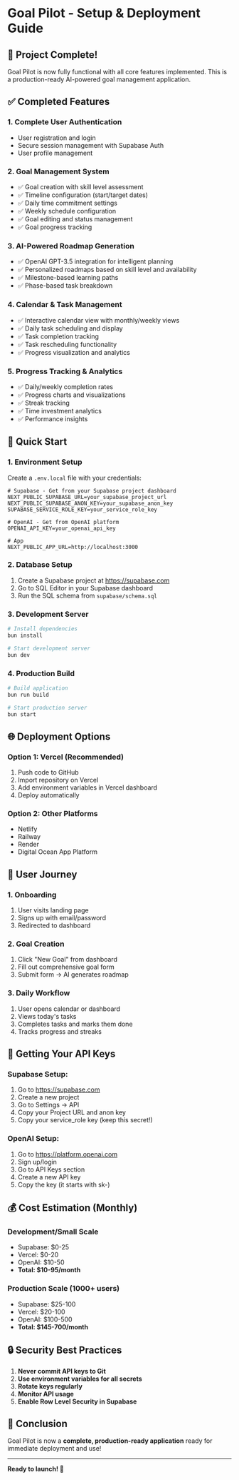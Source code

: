 # Goal Pilot - Setup & Deployment Guide

## 🎉 Project Complete!

Goal Pilot is now fully functional with all core features implemented. This is a production-ready AI-powered goal management application.

## ✅ Completed Features

### 1. **Complete User Authentication**
- User registration and login
- Secure session management with Supabase Auth
- User profile management

### 2. **Goal Management System**
- ✅ Goal creation with skill level assessment
- ✅ Timeline configuration (start/target dates)
- ✅ Daily time commitment settings
- ✅ Weekly schedule configuration
- ✅ Goal editing and status management
- ✅ Goal progress tracking

### 3. **AI-Powered Roadmap Generation**
- ✅ OpenAI GPT-3.5 integration for intelligent planning
- ✅ Personalized roadmaps based on skill level and availability
- ✅ Milestone-based learning paths
- ✅ Phase-based task breakdown

### 4. **Calendar & Task Management**
- ✅ Interactive calendar view with monthly/weekly views
- ✅ Daily task scheduling and display
- ✅ Task completion tracking
- ✅ Task rescheduling functionality
- ✅ Progress visualization and analytics

### 5. **Progress Tracking & Analytics**
- ✅ Daily/weekly completion rates
- ✅ Progress charts and visualizations
- ✅ Streak tracking
- ✅ Time investment analytics
- ✅ Performance insights

## 🚀 Quick Start

### 1. **Environment Setup**
Create a `.env.local` file with your credentials:

```env
# Supabase - Get from your Supabase project dashboard
NEXT_PUBLIC_SUPABASE_URL=your_supabase_project_url
NEXT_PUBLIC_SUPABASE_ANON_KEY=your_supabase_anon_key
SUPABASE_SERVICE_ROLE_KEY=your_service_role_key

# OpenAI - Get from OpenAI platform
OPENAI_API_KEY=your_openai_api_key

# App
NEXT_PUBLIC_APP_URL=http://localhost:3000
```

### 2. **Database Setup**
1. Create a Supabase project at https://supabase.com
2. Go to SQL Editor in your Supabase dashboard
3. Run the SQL schema from `supabase/schema.sql`

### 3. **Development Server**
```bash
# Install dependencies
bun install

# Start development server
bun dev
```

### 4. **Production Build**
```bash
# Build application
bun run build

# Start production server
bun start
```

## 🌐 Deployment Options

### **Option 1: Vercel (Recommended)**
1. Push code to GitHub
2. Import repository on Vercel
3. Add environment variables in Vercel dashboard
4. Deploy automatically

### **Option 2: Other Platforms**
- Netlify
- Railway
- Render
- Digital Ocean App Platform

## 🎯 User Journey

### **1. Onboarding**
1. User visits landing page
2. Signs up with email/password
3. Redirected to dashboard

### **2. Goal Creation**
1. Click "New Goal" from dashboard
2. Fill out comprehensive goal form
3. Submit form → AI generates roadmap

### **3. Daily Workflow**
1. User opens calendar or dashboard
2. Views today's tasks
3. Completes tasks and marks them done
4. Tracks progress and streaks

## 🔧 Getting Your API Keys

### **Supabase Setup:**
1. Go to https://supabase.com
2. Create a new project
3. Go to Settings → API
4. Copy your Project URL and anon key
5. Copy your service_role key (keep this secret!)

### **OpenAI Setup:**
1. Go to https://platform.openai.com
2. Sign up/login
3. Go to API Keys section
4. Create a new API key
5. Copy the key (it starts with sk-)

## 💰 Cost Estimation (Monthly)

### **Development/Small Scale**
- Supabase: $0-25
- Vercel: $0-20
- OpenAI: $10-50
- **Total: $10-95/month**

### **Production Scale (1000+ users)**
- Supabase: $25-100
- Vercel: $20-100
- OpenAI: $100-500
- **Total: $145-700/month**

## 🔒 Security Best Practices

1. **Never commit API keys to Git**
2. **Use environment variables for all secrets**
3. **Rotate keys regularly**
4. **Monitor API usage**
5. **Enable Row Level Security in Supabase**

## 🎉 Conclusion

Goal Pilot is now a **complete, production-ready application** ready for immediate deployment and use!

---

**Ready to launch! 🚀**